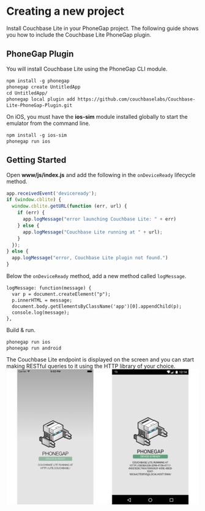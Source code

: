 # Creating a new project

Install Couchbase Lite in your PhoneGap project. The following guide shows you how to include the Couchbase Lite PhoneGap plugin.

## PhoneGap Plugin

You will install Couchbase Lite using the PhoneGap CLI module.
```
npm install -g phonegap
phonegap create UntitledApp
cd UntitledApp/
phonegap local plugin add https://github.com/couchbaselabs/Couchbase-Lite-PhoneGap-Plugin.git
```
On iOS, you must have the **ios-sim** module installed globally to start the emulator from the command line.
```
npm install -g ios-sim
phonegap run ios
```

## Getting Started

Open **www/js/index.js** and add the following in the `onDeviceReady` lifecycle method.
```js
app.receivedEvent('deviceready');
if (window.cblite) {
  window.cblite.getURL(function (err, url) {
    if (err) {
      app.logMessage("error launching Couchbase Lite: " + err)
    } else {
      app.logMessage("Couchbase Lite running at " + url);
    }
  });
} else {
  app.logMessage("error, Couchbase Lite plugin not found.")
}
```
Below the `onDeviceReady` method, add a new method called `logMessage`.
```
logMessage: function(message) {
  var p = document.createElement("p");
  p.innerHTML = message;
  document.body.getElementsByClassName('app')[0].appendChild(p);
  console.log(message);
},
```
Build & run.
```
phonegap run ios
phonegap run android
```
The Couchbase Lite endpoint is displayed on the screen and you can start making RESTful queries to it using the HTTP library of your choice.
![](images/phonegap-ios-android.png)
